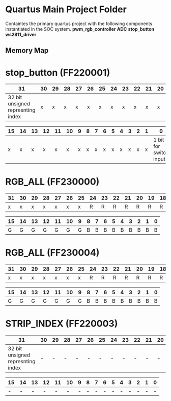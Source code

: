 # Quartus Main Project Folder
Containtes  the primary quartus project with the following components instantiated in the SOC system.
**pwm_rgb_controller**
**ADC**
**stop_button**
**ws2811_driver**
## Memory Map 

# stop_button (FF220001)
| 31  | 30  | 29  | 28  | 27  | 26  | 25  | 24  | 23  | 22  | 21  | 20  | 19  | 18  | 17  | 16  |
|-----|-----|-----|-----|-----|-----|-----|-----|-----|-----|-----|-----|-----|-----|-----|-----|
|32 bit unsigned represnting index|x|x|x|x|x|x|x|x|x|x|x|x|x|x|x|

| 15  | 14  | 13  | 12  | 11  | 10  | 9   | 8   | 7   | 6   | 5   | 4   | 3   | 2   | 1   | 0   |
|-----|-----|-----|-----|-----|-----|-----|-----|-----|-----|-----|-----|-----|-----|-----|-----|
|x|x|x|x|x|x|x|x|x|x|x|x|x|x|x|1 bit for switch input|

# RGB_ALL (FF230000)
| 31  | 30  | 29  | 28  | 27  | 26  | 25  | 24  | 23  | 22  | 21  | 20  | 19  | 18  | 17  | 16  |
|-----|-----|-----|-----|-----|-----|-----|-----|-----|-----|-----|-----|-----|-----|-----|-----|
|  x  |  x  |  x  |  x  |  x  |  x  |  x  |R|R|R|R|R|R|R|R|G|

| 15  | 14  | 13  | 12  | 11  | 10  | 9   | 8   | 7   | 6   | 5   | 4   | 3   | 2   | 1   | 0   |
|-----|-----|-----|-----|-----|-----|-----|-----|-----|-----|-----|-----|-----|-----|-----|-----|
|G|G|G|G|G|G|G|B|B|B|B|B|B|B|B|B|

# RGB_ALL (FF230004)
| 31  | 30  | 29  | 28  | 27  | 26  | 25  | 24  | 23  | 22  | 21  | 20  | 19  | 18  | 17  | 16  |
|-----|-----|-----|-----|-----|-----|-----|-----|-----|-----|-----|-----|-----|-----|-----|-----|
|  x  |  x  |  x  |  x  |  x  |  x  |  x  |R|R|R|R|R|R|R|R|G|

| 15  | 14  | 13  | 12  | 11  | 10  | 9   | 8   | 7   | 6   | 5   | 4   | 3   | 2   | 1   | 0   |
|-----|-----|-----|-----|-----|-----|-----|-----|-----|-----|-----|-----|-----|-----|-----|-----|
|G|G|G|G|G|G|G|B|B|B|B|B|B|B|B|B|

# STRIP_INDEX (FF220003)
| 31  | 30  | 29  | 28  | 27  | 26  | 25  | 24  | 23  | 22  | 21  | 20  | 19  | 18  | 17  | 16  |
|-----|-----|-----|-----|-----|-----|-----|-----|-----|-----|-----|-----|-----|-----|-----|-----|
|32 bit unsigned represnting index|-|-|-|-|-|-|-|-|-|-|-|-|-|-|-|

| 15  | 14  | 13  | 12  | 11  | 10  | 9   | 8   | 7   | 6   | 5   | 4   | 3   | 2   | 1   | 0   |
|-----|-----|-----|-----|-----|-----|-----|-----|-----|-----|-----|-----|-----|-----|-----|-----|
|-|-|-|-|-|-|-|-|-|-|-|-|-|-|-|-|
